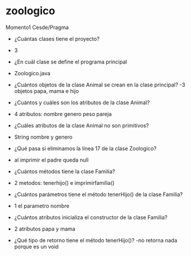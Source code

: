 # zoologico


Momento1 Cesde/Pragma


- ¿Cuántas clases tiene el proyecto?
- 3

- ¿En cuál clase se define el programa principal
- Zoologico.java

- ¿Cuántos objetos de la clase Animal se crean en la clase
principal?
-3 objetos papa, mama e hijo

- ¿Cuántos y cuáles son los atributos de la clase Animal?

- 4 atributos: nombre genero peso pareja

- ¿Cuáles atributos de la clase Animal no son primitivos?

- String nombre y genero
- ¿Qué pasa si eliminamos la línea 17 de la clase Zoologico?

- al imprimir el padre queda null


- ¿Cuántos métodos tiene la clase Familia?

- 2 metodos: tenerhijo() e imprimirfamilia()

- ¿Cuántos parámetros tiene el método tenerHijo() de la clase
Familia?

- 1 el parametro nombre

- ¿Cuántos atributos inicializa el constructor de la clase Familia?
- 2 atributos papa y mama

- ¿Qué tipo de retorno tiene el método tenerHijo()?
-no retorna nada porque es un void



